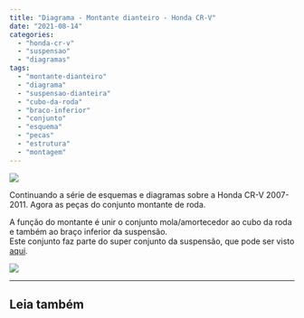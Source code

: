 ```yaml
---
title: "Diagrama - Montante dianteiro - Honda CR-V"
date: "2021-08-14"
categories:
  - "honda-cr-v"
  - "suspensao"
  - "diagramas"
tags:
  - "montante-dianteiro"
  - "diagrama"
  - "suspensao-dianteira"
  - "cubo-da-roda"
  - "braco-inferior"
  - "conjunto"
  - "esquema"
  - "pecas"
  - "estrutura"
  - "montagem"
---
```


![](https://garagemdomadeira.com/wp-content/uploads/2021/08/header_suspensao_diant.jpg?w=656)

Continuando a série de esquemas e diagramas sobre a Honda CR-V 2007-2011. Agora as peças do conjunto montante de roda.

<!--more-->

A função do montante é unir o conjunto mola/amortecedor ao cubo da roda e também ao braço inferior da suspensão.  
Este conjunto faz parte do super conjunto da suspensão, que pode ser visto [aqui](https://garagemdomadeira.com/2021/04/02/suspensao-cr-v-2007-2011-lista-de-pecas/).

![](https://garagemdomadeira.com/wp-content/uploads/2021/08/montante-crv.jpg?w=873)

* * *

## Leia também
